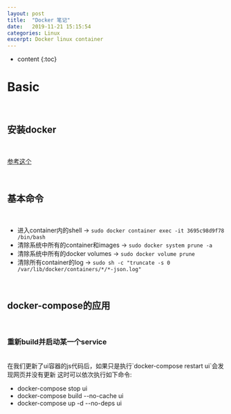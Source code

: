 ```yaml
---
layout: post
title:  "Docker 笔记"
date:   2019-11-21 15:15:54
categories: Linux
excerpt: Docker linux container
---
```


* content
{:toc}


# Basic

<br />

## 安装docker

<br />

[参考这个](https://docs.docker.com/engine/install/ubuntu/)


<br />

## 基本命令

<br />

* 进入container内的shell -> `sudo docker container exec -it 3695c98d9f78 /bin/bash`
* 清除系统中所有的container和images -> `sudo docker system prune -a`
* 清除系统中所有的docker volumes -> `sudo docker volume prune`
* 清除所有container的log -> `sudo sh -c "truncate -s 0 /var/lib/docker/containers/*/*-json.log"`

<br />



## docker-compose的应用

<br />

### 重新build并启动某一个service

<br />
在我们更新了ui容器的js代码后，如果只是执行`docker-compose restart ui`会发现网页并没有更新
这时可以依次执行如下命令:

* docker-compose stop ui
* docker-compose build --no-cache ui
* docker-compose up -d --no-deps ui







